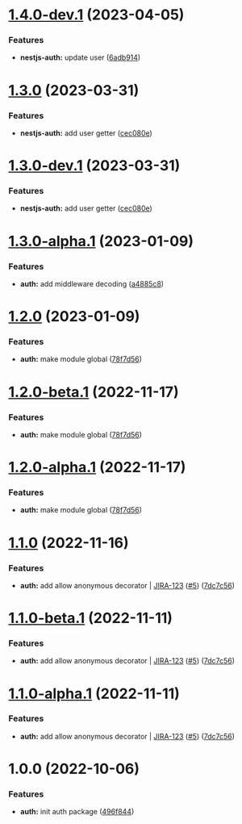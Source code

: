 # [1.4.0-dev.1](https://github.com/tsangste/nx-package-test/compare/nestjs-auth-1.3.0...nestjs-auth-1.4.0-dev.1) (2023-04-05)


### Features

* **nestjs-auth:** update user ([6adb914](https://github.com/tsangste/nx-package-test/commit/6adb9149c4b9237f7a5f5f55b194cac81ad1e53f))

# [1.3.0](https://github.com/tsangste/nx-package-test/compare/nestjs-auth-1.2.0...nestjs-auth-1.3.0) (2023-03-31)


### Features

* **nestjs-auth:** add user getter ([cec080e](https://github.com/tsangste/nx-package-test/commit/cec080e7ed0d60a6dc9b3e0aef96ffe48b78c8aa))

# [1.3.0-dev.1](https://github.com/tsangste/nx-package-test/compare/nestjs-auth-1.2.0...nestjs-auth-1.3.0-dev.1) (2023-03-31)


### Features

* **nestjs-auth:** add user getter ([cec080e](https://github.com/tsangste/nx-package-test/commit/cec080e7ed0d60a6dc9b3e0aef96ffe48b78c8aa))

# [1.3.0-alpha.1](https://github.com/tsangste/nx-package-test/compare/auth-1.2.0...auth-1.3.0-alpha.1) (2023-01-09)


### Features

* **auth:** add middleware decoding ([a4885c8](https://github.com/tsangste/nx-package-test/commit/a4885c8b585be22c5b377c51735473cf71efe9e1))

# [1.2.0](https://github.com/tsangste/nx-package-test/compare/auth-1.1.0...auth-1.2.0) (2023-01-09)


### Features

* **auth:** make module global ([78f7d56](https://github.com/tsangste/nx-package-test/commit/78f7d5637810d4131b670c733156baab1df1bbaf))

# [1.2.0-beta.1](https://github.com/tsangste/nx-package-test/compare/auth-1.1.0...auth-1.2.0-beta.1) (2022-11-17)


### Features

* **auth:** make module global ([78f7d56](https://github.com/tsangste/nx-package-test/commit/78f7d5637810d4131b670c733156baab1df1bbaf))

# [1.2.0-alpha.1](https://github.com/tsangste/nx-package-test/compare/auth-1.1.0...auth-1.2.0-alpha.1) (2022-11-17)


### Features

* **auth:** make module global ([78f7d56](https://github.com/tsangste/nx-package-test/commit/78f7d5637810d4131b670c733156baab1df1bbaf))

# [1.1.0](https://github.com/tsangste/nx-package-test/compare/auth-1.0.0...auth-1.1.0) (2022-11-16)


### Features

* **auth:** add allow anonymous decorator | [JIRA-123](https://test.atlassian.net/browse/JIRA-123) ([#5](https://github.com/tsangste/nx-package-test/issues/5)) ([7dc7c56](https://github.com/tsangste/nx-package-test/commit/7dc7c56c6119e4162db1987547d29a9afb15e38c))

# [1.1.0-beta.1](https://github.com/tsangste/nx-package-test/compare/auth-1.0.0...auth-1.1.0-beta.1) (2022-11-11)


### Features

* **auth:** add allow anonymous decorator | [JIRA-123](https://test.atlassian.net/browse/JIRA-123) ([#5](https://github.com/tsangste/nx-package-test/issues/5)) ([7dc7c56](https://github.com/tsangste/nx-package-test/commit/7dc7c56c6119e4162db1987547d29a9afb15e38c))

# [1.1.0-alpha.1](https://github.com/tsangste/nx-package-test/compare/auth-1.0.0...auth-1.1.0-alpha.1) (2022-11-11)


### Features

* **auth:** add allow anonymous decorator | [JIRA-123](https://test.atlassian.net/browse/JIRA-123) ([#5](https://github.com/tsangste/nx-package-test/issues/5)) ([7dc7c56](https://github.com/tsangste/nx-package-test/commit/7dc7c56c6119e4162db1987547d29a9afb15e38c))

# 1.0.0 (2022-10-06)


### Features

* **auth:** init auth package ([496f844](https://github.com/tsangste/nx-package-test/commit/496f84492c87bb11e76c0c0aae1dcda126d23d0f))
